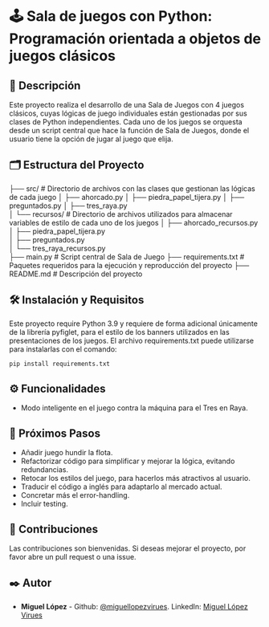 # 🕹️ Sala de juegos con Python: Programación orientada a objetos de juegos clásicos

## 📖 Descripción
Este proyecto realiza el desarrollo de una Sala de Juegos con 4 juegos clásicos, cuyas lógicas de juego individuales están gestionadas por sus clases de Python independientes. Cada uno de los juegos se orquesta desde un script central que hace la función de Sala de Juegos, donde el usuario tiene la opción de jugar al juego que elija.

## 🗂️ Estructura del Proyecto
├── src/                             # Directorio de archivos con las clases que gestionan las lógicas de cada juego
│   ├── ahorcado.py
│   ├── piedra_papel_tijera.py
│   ├── preguntados.py
│   ├── tres_raya.py            
│   └── recursos/                    # Directorio de archivos utilizados para almacenar variables de estilo de cada uno de los juegos 
│       ├── ahorcado_recursos.py     
│       ├── piedra_papel_tijera.py   
│       ├── preguntados.py          
│       └── tres_raya_recursos.py    
├── main.py                          # Script central de Sala de Juego
├── requirements.txt                 # Paquetes requeridos para la ejecución y reproducción del proyecto
├── README.md                        # Descripción del proyecto

## 🛠️ Instalación y Requisitos
Este proyecto require Python 3.9 y requiere de forma adicional únicamente de la librería pyfiglet, para el estilo de los banners utilizados en las presentaciones de los juegos. El archivo requirements.txt puede utilizarse para instalarlas con el comando:
```bash
pip install requirements.txt
```
## ⚙️ Funcionalidades
- Modo inteligente en el juego contra la máquina para el Tres en Raya.

## 🔄 Próximos Pasos
- Añadir juego hundir la flota.
- Refactorizar código para simplificar y mejorar la lógica, evitando redundancias.
- Retocar los estilos del juego, para hacerlos más atractivos al usuario.
- Traducir el código a inglés para adaptarlo al mercado actual.
- Concretar más el error-handling.
- Incluir testing.

## 🤝 Contribuciones
Las contribuciones son bienvenidas. Si deseas mejorar el proyecto, por favor abre un pull request o una issue.

## ✒️ Autor
- **Miguel López** - Github: [@miguellopezvirues](https://github.com/miguellopezvirues). LinkedIn: [Miguel López Virues](https://www.linkedin.com/in/miguellopezvirues/)